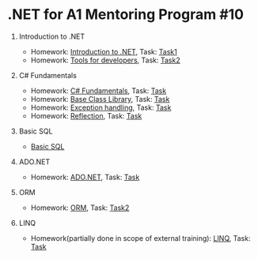 # .NET for A1 Mentoring Program #10

1. Introduction to .NET

    * Homework: [Introduction to .NET]( https://github.com/UltramarineDev/NET_for_A1_Mentoring_Program_10/tree/master/1.Introduction_to_Net/IntroductionToNet ), Task: [Task1](https://github.com/UltramarineDev/NET_for_A1_Mentoring_Program_10/blob/master/1.Introduction_to_Net/Task1.pdf)
    * Homework: [Tools for developers]( https://github.com/UltramarineDev/NET_for_A1_Mentoring_Program_10/tree/master/1.Introduction_to_Net/ToolsForDevelopers ), Task: [Task2](https://github.com/UltramarineDev/NET_for_A1_Mentoring_Program_10/blob/master/1.Introduction_to_Net/Task2.pdf)

2. C# Fundamentals
   
   * Homework: [C# Fundamentals](https://github.com/UltramarineDev/NET_for_A1_Mentoring_Program_10/tree/master/2.C%23Fundamentals/CSharpFundamentals/CSharpFundamentals), Task: [Task](https://github.com/UltramarineDev/NET_for_A1_Mentoring_Program_10/blob/master/2.C%23Fundamentals/CSharpFundamentalsTask.pdf)
   * Homework: [Base Class Library](https://github.com/UltramarineDev/NET_for_A1_Mentoring_Program_10/tree/master/2.C%23Fundamentals/CSharpFundamentals/BCL), Task: [Task](https://github.com/UltramarineDev/NET_for_A1_Mentoring_Program_10/blob/master/2.C%23Fundamentals/BCLTask.pdf)
   * Homework: [Exception handling](https://github.com/UltramarineDev/NET_for_A1_Mentoring_Program_10/tree/master/2.C%23Fundamentals/CSharpFundamentals), Task: [Task](https://github.com/UltramarineDev/NET_for_A1_Mentoring_Program_10/blob/master/2.C%23Fundamentals/ExceptionHandlingTask.pdf)
   * Homework: [Reflection](), Task: [Task](https://github.com/UltramarineDev/NET_for_A1_Mentoring_Program_10/blob/master/2.C%23Fundamentals/ReflectionTask.pdf)
   
3. Basic SQL

   * [Basic SQL](https://github.com/UltramarineDev/NET_for_A1_Mentoring_Program_10/tree/master/3.BasicSQL)

4. ADO.NET
   * Homework: [ADO.NET](https://github.com/UltramarineDev/NET_for_A1_Mentoring_Program_10/tree/master/4.ADO.Net/ADONET), Task: [Task](https://github.com/UltramarineDev/NET_for_A1_Mentoring_Program_10/blob/master/4.ADO.Net/Task.pdf)
   
5. ORM
   
   * Homework: [ORM](https://github.com/UltramarineDev/NET_for_A1_Mentoring_Program_10/tree/master/5.ORM/Northwind), Task: [Task2](https://github.com/UltramarineDev/NET_for_A1_Mentoring_Program_10/blob/master/5.ORM/Task%202.pdf)
   
6. LINQ

   * Homework(partially done in scope of external training): [LINQ](), Task: [Task]()
